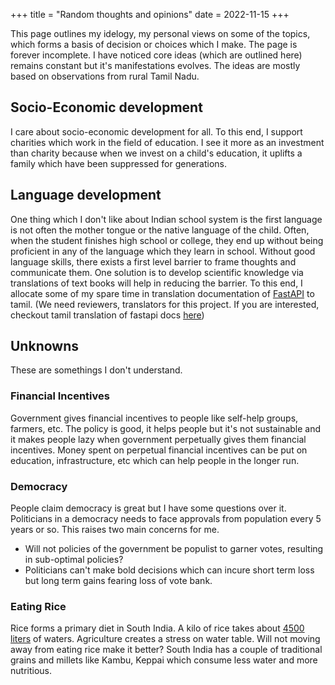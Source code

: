 +++
title = "Random thoughts and opinions"
date = 2022-11-15
+++

This page outlines my idelogy, my personal views on some of the topics, which forms a basis of decision or choices which I make. 
The page is forever incomplete.
I have noticed core ideas (which are outlined here) remains constant but it's manifestations evolves.
The ideas are mostly based on observations from rural Tamil Nadu.

## Socio-Economic development 
I care about socio-economic development for all. To this end, I support charities which work
in the field of education. I see it more as an investment than charity because when we invest on
a child's education, it uplifts a family which have been suppressed for generations.

## Language development
One thing which I don't like about Indian school system is the first language is not often the mother tongue or the native language of the child.
Often, when the student finishes high school or college, they end up without being proficient in any of the language which they learn in school.
Without good language skills, there exists a first level barrier to frame thoughts and communicate them.
One solution is to develop scientific knowledge via translations of text books will help in reducing the barrier.
To this end, I allocate some of my spare time in translation documentation of [FastAPI](https://fastapi.tiangolo.com/) to tamil. (We need reviewers, translators for this project. If you are interested, checkout tamil translation of fastapi docs [here](https://github.com/tiangolo/fastapi/issues/5434))

## Unknowns 

These are somethings I don't understand.

### Financial Incentives
Government gives financial incentives to people like self-help groups, farmers, etc.
The policy is good, it helps people but it's not sustainable and it makes people lazy when government perpetually gives them financial incentives. Money spent on perpetual financial incentives can be put on education, infrastructure, etc which can help people in the longer run.

### Democracy
People claim democracy is great but I have some questions over it. Politicians in
a democracy needs to face approvals from population every 5 years or so. This raises two main
concerns for me.
- Will not policies of the government be populist to garner votes, resulting in sub-optimal policies?
- Politicians can't make bold decisions which can incure short term loss but long term gains fearing loss of vote bank.

### Eating Rice
Rice forms a primary diet in South India. A kilo of rice takes about [4500 liters](https://www.downtoearth.org.in/coverage/rice-does-not-need-water-10108) of waters. Agriculture creates a stress on water table. Will not moving away from eating rice make it better? South India has a couple of traditional grains and millets like Kambu, Keppai which consume less water and more nutritious.
